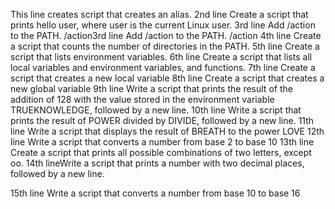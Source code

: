 This line creates script that creates an alias.
2nd line Create a script that prints hello user, where user is the current Linux user.
3rd line Add /action to the PATH. /action3rd line Add /action to the PATH. /action
4th line Create a script that counts the number of directories in the PATH.
5th line Create a script that lists environment variables.
6th line Create a script that lists all local variables and environment variables, and functions.
7th line Create a script that creates a new local variable
8th line Create a script that creates a new global variable
9th line Write a script that prints the result of the addition of 128 with the value stored in the environment variable TRUEKNOWLEDGE, followed by a new line.
10th line Write a script that prints the result of POWER divided by DIVIDE, followed by a new line.
11th line Write a script that displays the result of BREATH to the power LOVE
12th line Write a script that converts a number from base 2 to base 10
13th line Create a script that prints all possible combinations of two letters, except oo.
14th lineWrite a script that prints a number with two decimal places, followed by a new line.

15th line Write a script that converts a number from base 10 to base 16
